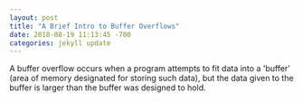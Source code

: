 ```yaml
---
layout: post
title: "A Brief Intro to Buffer Overflows"
date: 2018-08-19 11:13:45 -700
categories: jekyll update
---
```

A buffer overflow occurs when a program attempts to fit data into a 'buffer' (area of memory designated for storing such data), but the data given to the buffer is larger than the buffer was designed to hold.